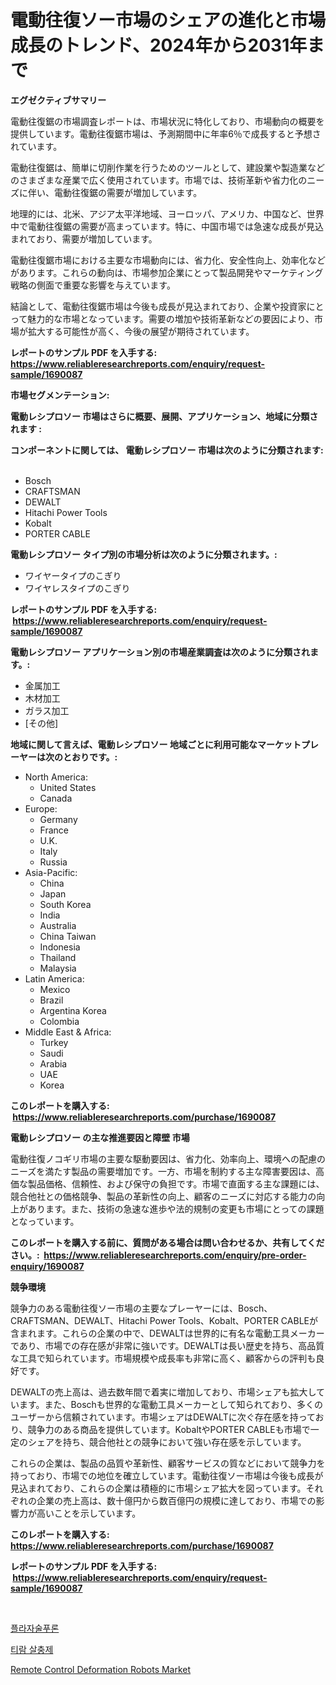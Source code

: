 <p><h1>電動往復ソー市場のシェアの進化と市場成長のトレンド、2024年から2031年まで</h1></p><p><strong>エグゼクティブサマリー</strong></p>
<p><p>電動往復鋸の市場調査レポートは、市場状況に特化しており、市場動向の概要を提供しています。電動往復鋸市場は、予測期間中に年率6％で成長すると予想されています。</p><p>電動往復鋸は、簡単に切削作業を行うためのツールとして、建設業や製造業などのさまざまな産業で広く使用されています。市場では、技術革新や省力化のニーズに伴い、電動往復鋸の需要が増加しています。</p><p>地理的には、北米、アジア太平洋地域、ヨーロッパ、アメリカ、中国など、世界中で電動往復鋸の需要が高まっています。特に、中国市場では急速な成長が見込まれており、需要が増加しています。</p><p>電動往復鋸市場における主要な市場動向には、省力化、安全性向上、効率化などがあります。これらの動向は、市場参加企業にとって製品開発やマーケティング戦略の側面で重要な影響を与えています。</p><p>結論として、電動往復鋸市場は今後も成長が見込まれており、企業や投資家にとって魅力的な市場となっています。需要の増加や技術革新などの要因により、市場が拡大する可能性が高く、今後の展望が期待されています。</p></p>
<p><strong>レポートのサンプル PDF を入手する: <a href="https://www.reliableresearchreports.com/enquiry/request-sample/1690087">https://www.reliableresearchreports.com/enquiry/request-sample/1690087</a></strong></p>
<p><strong>市場セグメンテーション:</strong></p>
<p><strong> 電動レシプロソー 市場はさらに概要、展開、アプリケーション、地域に分類されます :</strong></p>
<p><strong>コンポーネントに関しては、 電動レシプロソー 市場は次のように分類されます: &nbsp;</strong></p>
<p><ul><li>Bosch</li><li>CRAFTSMAN</li><li>DEWALT</li><li>Hitachi Power Tools</li><li>Kobalt</li><li>PORTER CABLE</li></ul></p>
<p><strong> 電動レシプロソー タイプ別の市場分析は次のように分類されます。:</strong></p>
<p><ul><li>ワイヤータイプのこぎり</li><li>ワイヤレスタイプのこぎり</li></ul></p>
<p><strong>レポートのサンプル PDF を入手する: &nbsp;<a href="https://www.reliableresearchreports.com/enquiry/request-sample/1690087">https://www.reliableresearchreports.com/enquiry/request-sample/1690087</a></strong></p>
<p><strong> 電動レシプロソー アプリケーション別の市場産業調査は次のように分類されます。:</strong></p>
<p><ul><li>金属加工</li><li>木材加工</li><li>ガラス加工</li><li>[その他]</li></ul></p>
<p><strong>地域に関して言えば、電動レシプロソー 地域ごとに利用可能なマーケットプレーヤーは次のとおりです。:</strong></p>
<p><ul>
    <li>
        North America:
        <ul>
            <li>United States</li>
            <li>Canada</li>
        </ul>
    </li>
    <li>
        Europe:
        <ul>
            <li>Germany</li>
            <li>France</li>
            <li>U.K.</li>
            <li>Italy</li>
            <li>Russia</li>
        </ul>
    </li>
    <li>
        Asia-Pacific:
        <ul>
            <li>China</li>
            <li>Japan</li>
            <li>South Korea</li>
            <li>India</li>
            <li>Australia</li>
            <li>China Taiwan</li>
            <li>Indonesia</li>
            <li>Thailand</li>
            <li>Malaysia</li>
        </ul>
    </li>
    <li>
        Latin America:
        <ul>
            <li>Mexico</li>
            <li>Brazil</li>
            <li>Argentina Korea</li>
            <li>Colombia</li>
        </ul>
    </li>
    <li>
        Middle East & Africa:
        <ul>
            <li>Turkey</li>
            <li>Saudi</li>
            <li>Arabia</li>
            <li>UAE</li>
            <li>Korea</li>
        </ul>
    </li>
    </ul></p>
<p><strong>このレポートを購入する: &nbsp;<a href="https://www.reliableresearchreports.com/purchase/1690087">https://www.reliableresearchreports.com/purchase/1690087</a></strong></p>
<p><strong>電動レシプロソー の主な推進要因と障壁 市場</strong></p>
<p><p>電動往復ノコギリ市場の主要な駆動要因は、省力化、効率向上、環境への配慮のニーズを満たす製品の需要増加です。一方、市場を制約する主な障害要因は、高価な製品価格、信頼性、および保守の負担です。市場で直面する主な課題には、競合他社との価格競争、製品の革新性の向上、顧客のニーズに対応する能力の向上があります。また、技術の急速な進歩や法的規制の変更も市場にとっての課題となっています。</p></p>
<p><strong>このレポートを購入する前に、質問がある場合は問い合わせるか、共有してください。:&nbsp; <a href="https://www.reliableresearchreports.com/enquiry/pre-order-enquiry/1690087">https://www.reliableresearchreports.com/enquiry/pre-order-enquiry/1690087</a></strong></p>
<p><strong>競争環境</strong></p>
<p><p>競争力のある電動往復ソー市場の主要なプレーヤーには、Bosch、CRAFTSMAN、DEWALT、Hitachi Power Tools、Kobalt、PORTER CABLEが含まれます。これらの企業の中で、DEWALTは世界的に有名な電動工具メーカーであり、市場での存在感が非常に強いです。DEWALTは長い歴史を持ち、高品質な工具で知られています。市場規模や成長率も非常に高く、顧客からの評判も良好です。</p><p>DEWALTの売上高は、過去数年間で着実に増加しており、市場シェアも拡大しています。また、Boschも世界的な電動工具メーカーとして知られており、多くのユーザーから信頼されています。市場シェアはDEWALTに次ぐ存在感を持っており、競争力のある商品を提供しています。KobaltやPORTER CABLEも市場で一定のシェアを持ち、競合他社との競争において強い存在感を示しています。</p><p>これらの企業は、製品の品質や革新性、顧客サービスの質などにおいて競争力を持っており、市場での地位を確立しています。電動往復ソー市場は今後も成長が見込まれており、これらの企業は積極的に市場シェア拡大を図っています。それぞれの企業の売上高は、数十億円から数百億円の規模に達しており、市場での影響力が高いことを示しています。</p></p>
<p><strong>このレポートを購入する: &nbsp; <a href="https://www.reliableresearchreports.com/purchase/1690087">https://www.reliableresearchreports.com/purchase/1690087</a></strong></p>
<p><strong>レポートのサンプル PDF を入手する: &nbsp;<a href="https://www.reliableresearchreports.com/enquiry/request-sample/1690087">https://www.reliableresearchreports.com/enquiry/request-sample/1690087</a></strong><strong></strong></p>
<p>&nbsp;</p>
<p><p><a href="https://github.com/TimmyMann6767/Market-Research-Report-List-1/blob/main/66292117209.md">플라자술푸론</a></p><p><a href="https://github.com/khytkeqagplkzqvh/Market-Research-Report-List-1/blob/main/11114207208.md">티람 살충제</a></p><p><a href="https://github.com/cecuraprangm/Market-Research-Report-List-2/blob/main/remote-control-deformation-robots-market.md">Remote Control Deformation Robots Market</a></p></p>